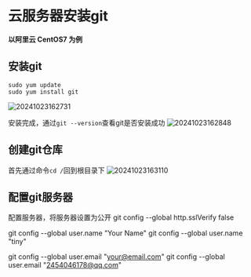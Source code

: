 # 云服务器安装git
**以阿里云 CentOS7 为例**

## 安装git
```shell
sudo yum update
sudo yum install git
```
![20241023162731](https://tiny-blog.oss-cn-guangzhou.aliyuncs.com/blog/20241023162731.png)

安装完成，通过`git --version`查看git是否安装成功
![20241023162848](https://tiny-blog.oss-cn-guangzhou.aliyuncs.com/blog/20241023162848.png)

## 创建git仓库
首先通过命令`cd /`回到根目录下
![20241023163110](https://tiny-blog.oss-cn-guangzhou.aliyuncs.com/blog/20241023163110.png)

## 配置git服务器
配置服务器，将服务器设置为公开
git config --global http.sslVerify false

git config --global user.name "Your Name"
git config --global user.name "tiny"

git config --global user.email "your@email.com"
git config --global user.email "2454046178@qq.com"